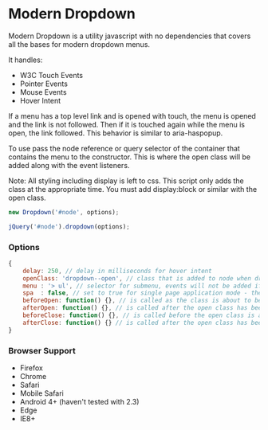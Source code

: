 # Modern Dropdown

Modern Dropdown is a utility javascript with no dependencies that covers all the bases for modern dropdown menus.

It handles:

* W3C Touch Events
* Pointer Events
* Mouse Events
* Hover Intent

If a menu has a top level link and is opened with touch, the menu is opened and the link is not followed.  Then if it is touched again while the menu is open, the link followed.  This behavior is similar to aria-haspopup.

To use pass the node reference or query selector of the container that contains the menu to the constructor.  This is where the open class will be added along with the event listeners.

Note: All styling including display is left to css.  This script only adds the class at the appropriate time. You must add display:block or similar with the open class.

```javascript
new Dropdown('#node', options);
```

```javascript
jQuery('#node').dropdown(options);
```

### Options
```javascript
{
    delay: 250, // delay in milliseconds for hover intent
    openClass: 'dropdown--open', // class that is added to node when dropdown is open
    menu : '> ul', // selector for submenu, events will not be added if menu is not found
    spa  : false, // set to true for single page application mode - the links will not be followed in the menu but will close the menu on click
    beforeOpen: function() {}, // is called as the class is about to be added, return false to cancel the rest of the open event, 'this' refers to dropdown object
    afterOpen: function() {}, // is called after the open class has been added, useful in case measurements need to be made, 'this' refers to dropdown object
    beforeClose: function() {}, // is called before the open class is about to be removed, return false to cancel the rest of the close event, 'this' refers to dropdown object
    afterClose: function() {} // is called after the open class has been removed, 'this' refers to dropdown object
}
```

### Browser Support

* Firefox
* Chrome
* Safari
* Mobile Safari
* Android 4+ (haven't tested with 2.3)
* Edge
* IE8+
